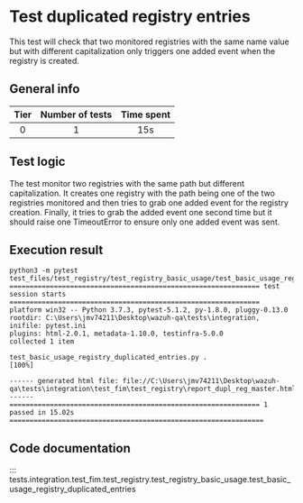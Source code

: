 # Test duplicated registry entries

This test will check that two monitored registries with the same name value but with different capitalization only triggers one added event when the registry is created.

## General info

|Tier | Number of tests | Time spent|
|:--:|:--:|:--:|
| 0 | 1 | 15s |

## Test logic

The test monitor two registries with the same path but different capitalization. It creates
one registry with the path being one of the two registries monitored and then tries to grab
one added event for the registry creation. Finally, it tries to grab the added event one second
time but it should raise one TimeoutError to ensure only one added event was sent.

## Execution result
```
python3 -m pytest test_files/test_registry/test_registry_basic_usage/test_basic_usage_registry_duplicated_entries.py
============================================================== test session starts ==============================================================
platform win32 -- Python 3.7.3, pytest-5.1.2, py-1.8.0, pluggy-0.13.0
rootdir: C:\Users\jmv74211\Desktop\wazuh-qa\tests\integration, inifile: pytest.ini
plugins: html-2.0.1, metadata-1.10.0, testinfra-5.0.0
collected 1 item

test_basic_usage_registry_duplicated_entries.py .                                                                                          [100%]

------ generated html file: file://C:\Users\jmv74211\Desktop\wazuh-qa\tests\integration\test_fim\test_registry\report_dupl_reg_master.html ------
============================================================== 1 passed in 15.02s ===============================================================
```

## Code documentation

::: tests.integration.test_fim.test_registry.test_registry_basic_usage.test_basic_usage_registry_duplicated_entries

